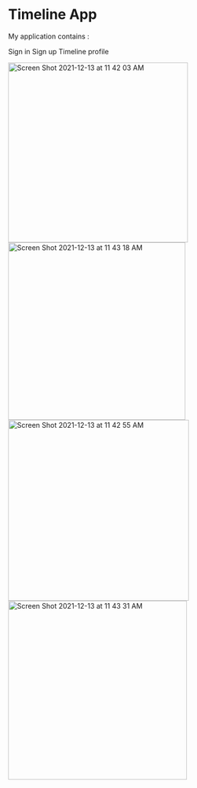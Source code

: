 # Timeline App




My application contains :

Sign in 
Sign up
Timeline
profile









<img width="366" alt="Screen Shot 2021-12-13 at 11 42 03 AM" src="https://user-images.githubusercontent.com/92252816/145797431-bfa69dc6-483d-4e6b-8e41-8a23f97a05cd.png">


<img width="361" alt="Screen Shot 2021-12-13 at 11 43 18 AM" src="https://user-images.githubusercontent.com/92252816/145797471-6c336aaa-6502-447d-aae1-1a598e7e345c.png">


<img width="368" alt="Screen Shot 2021-12-13 at 11 42 55 AM" src="https://user-images.githubusercontent.com/92252816/145797501-9abcd08d-25be-4b51-a307-f36a023b3a56.png">


<img width="364" alt="Screen Shot 2021-12-13 at 11 43 31 AM" src="https://user-images.githubusercontent.com/92252816/145797520-f0eb7daf-c35d-4e8d-aaf6-16fa8daaf741.png">
